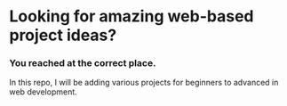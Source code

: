 # Looking for amazing web-based project ideas?
<h3>You reached at the correct place.</h3>
<p>In this repo, I will be adding various projects for beginners to advanced in web development.</p>
